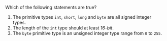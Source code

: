 Which of the following statements are true?

1. The primitive types `int`, `short`, `long` and `byte` are all signed integer types.
2. The length of the `int` type should at least *16-bit*.
3. The `byte` primitive type is an unsigned integer type range from `0` to `255`.